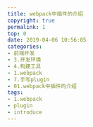 ```yaml
---
title: webpack中插件的介绍
copyright: true
permalink: 1
top: 0
date: 2019-04-06 10:56:05
categories:
- 前端开发
- 3.开发环境
- 4.构建工具
- 1.webpack
- 7.手写plugin
- 01.webpack中插件的介绍
tags:
- 1.webpack
- plugin
- introduce
---
```

